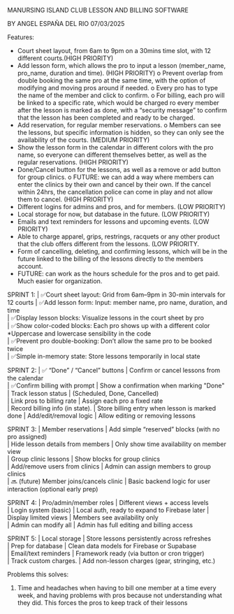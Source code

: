 MANURSING ISLAND CLUB
LESSON AND BILLING SOFTWARE

BY ANGEL ESPAÑA DEL RIO
07/03/2025

Features: 
-	Court sheet layout, from 6am to 9pm on a 30mins time slot, with 12 different courts.(HIGH PRIORITY)
-	Add lesson form, which allows the pro to input a lesson (member_name, pro_name, duration and time).  (HIGH PRIORITY)
    o	Prevent overlap from double booking the same pro at the same time, with the option of modifying and moving pros around if needed. 
    o	Every pro has to type the name of the member and click to confirm. 
    o	For billing, each pro will be linked to a specific rate, which would be charged ro every member after the lesson is marked as done, with a “security message” to confirm that the lesson has been completed and ready to be charged.  
-	Add reservation, for regular member reservations. 
    o	Members can see the lessons, but specific information is hidden, so they can only see the availability of the courts. (MEDIUM PRIORITY)
-	Show the lesson form in the calendar in different colors with the pro name, so everyone can different themselves better, as well as the regular reservations. (HIGH PRIORITY)
-	Done/Cancel button for the lessons, as well as a remove or add button for group clinics. 
    o	FUTURE: we can add a way where members can enter the clinics by their own and cancel by their own. If the cancel within 24hrs, the cancellation police can come in play and not allow them to cancel. (HIGH PRIORITY)
-	Different logins for admins and pros, and for members. (LOW PRIORITY)
-	Local storage for now, but database in the future. (LOW PRIORITY)
-	Emails and text reminders for lessons and upcoming events. (LOW PRIORITY)
-	Able to charge apparel, grips, restrings, racquets or any other product that the club offers different from the lessons. (LOW PRIORITY.
-	Form of cancelling, deleting, and confirming lessons, which will be in the future linked to the billing of the lessons directly to the members account. 
-	FUTURE: can work as the hours schedule for the pros and to get paid. Much easier for organization. 

SPRINT 1:
| ✅Court sheet layout: Grid from 6am–9pm in 30-min intervals for 12 courts 
| ✅Add lesson form: Input: member name, pro name, duration, and time    
| ✅Display lesson blocks: Visualize lessons in the court sheet by pro         
| ✅Show color-coded blocks: Each pro shows up with a different color    
	      *Uppercase and lowercase sensibility in the code        
| ✅Prevent pro double-booking: Don’t allow the same pro to be booked twice         
| ✅Simple in-memory state: Store lessons temporarily in local state            

SPRINT 2: 
| ✅ “Done” / “Cancel” buttons                | Confirm or cancel lessons from the calendar    
| ✅Confirm billing with prompt               | Show a confirmation when marking "Done"        
| Track lesson status                         | (Scheduled, Done, Cancelled)                   
| Link pros to billing rate                   | Assign each pro a fixed rate                   
| Record billing info (in state).             | Store billing entry when lesson is marked done 
| Add/edit/removal logic                      | Allow editing or removing lessons  

SPRINT 3:
| Member reservations                         | Add simple “reserved” blocks (with no pro assigned)            
| Hide lesson details from members            | Only show time availability on member view                     
| Group clinic lessons                        | Show blocks for group clinics                                  
| Add/remove users from clinics               | Admin can assign members to group clinics                    
| 🔜 (future) Member joins/cancels clinic     | Basic backend logic for user interaction (optional early prep)

SPRINT 4:
| Pro/admin/member roles                      | Different views + access levels               
| Login system (basic)                        | Local auth, ready to expand to Firebase later 
| Display limited views                       | Members see availability only                 
| Admin can modify all                        | Admin has full editing and billing access 

SPRINT 5:
| Local storage                               | Store lessons persistently across refreshes    
| Prep for database                           | Clean data models for Firebase or Supabase     
| Email/text reminders                        | Framework ready (via button or cron trigger)   
| Track custom charges.                       | Add non-lesson charges (gear, stringing, etc.) 


Problems this solves:
1.	Time and headaches when having to bill one member at a time every week, and having problems with pros because not understanding what they did. This forces the pros to keep track of their lessons 
